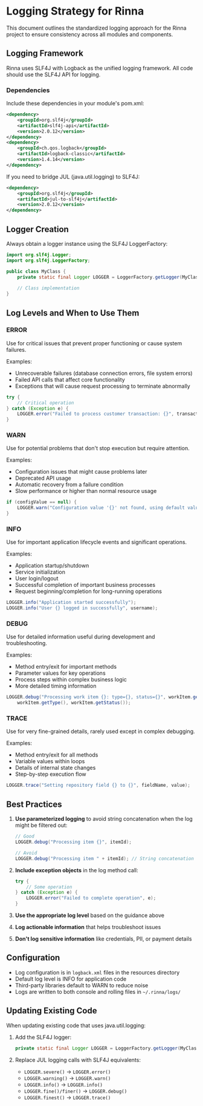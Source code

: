 # Logging Strategy for Rinna

This document outlines the standardized logging approach for the Rinna project to ensure consistency across all modules and components.

## Logging Framework

Rinna uses SLF4J with Logback as the unified logging framework. All code should use the SLF4J API for logging.

### Dependencies

Include these dependencies in your module's pom.xml:

```xml
<dependency>
    <groupId>org.slf4j</groupId>
    <artifactId>slf4j-api</artifactId>
    <version>2.0.12</version>
</dependency>
<dependency>
    <groupId>ch.qos.logback</groupId>
    <artifactId>logback-classic</artifactId>
    <version>1.4.14</version>
</dependency>
```

If you need to bridge JUL (java.util.logging) to SLF4J:

```xml
<dependency>
    <groupId>org.slf4j</groupId>
    <artifactId>jul-to-slf4j</artifactId>
    <version>2.0.12</version>
</dependency>
```

## Logger Creation

Always obtain a logger instance using the SLF4J LoggerFactory:

```java
import org.slf4j.Logger;
import org.slf4j.LoggerFactory;

public class MyClass {
    private static final Logger LOGGER = LoggerFactory.getLogger(MyClass.class);
    
    // Class implementation
}
```

## Log Levels and When to Use Them

### ERROR

Use for critical issues that prevent proper functioning or cause system failures.

Examples:
- Unrecoverable failures (database connection errors, file system errors)
- Failed API calls that affect core functionality
- Exceptions that will cause request processing to terminate abnormally

```java
try {
    // Critical operation
} catch (Exception e) {
    LOGGER.error("Failed to process customer transaction: {}", transactionId, e);
}
```

### WARN

Use for potential problems that don't stop execution but require attention.

Examples:
- Configuration issues that might cause problems later
- Deprecated API usage
- Automatic recovery from a failure condition
- Slow performance or higher than normal resource usage

```java
if (configValue == null) {
    LOGGER.warn("Configuration value '{}' not found, using default value: {}", configKey, defaultValue);
}
```

### INFO

Use for important application lifecycle events and significant operations.

Examples:
- Application startup/shutdown
- Service initialization
- User login/logout
- Successful completion of important business processes
- Request beginning/completion for long-running operations

```java
LOGGER.info("Application started successfully");
LOGGER.info("User {} logged in successfully", username);
```

### DEBUG

Use for detailed information useful during development and troubleshooting.

Examples:
- Method entry/exit for important methods
- Parameter values for key operations
- Process steps within complex business logic
- More detailed timing information

```java
LOGGER.debug("Processing work item {}: type={}, status={}", workItem.getId(), 
    workItem.getType(), workItem.getStatus());
```

### TRACE

Use for very fine-grained details, rarely used except in complex debugging.

Examples:
- Method entry/exit for all methods
- Variable values within loops
- Details of internal state changes
- Step-by-step execution flow

```java
LOGGER.trace("Setting repository field {} to {}", fieldName, value);
```

## Best Practices

1. **Use parameterized logging** to avoid string concatenation when the log might be filtered out:
   ```java
   // Good
   LOGGER.debug("Processing item {}", itemId);
   
   // Avoid
   LOGGER.debug("Processing item " + itemId); // String concatenation happens even if debug is disabled
   ```

2. **Include exception objects** in the log method call:
   ```java
   try {
       // Some operation
   } catch (Exception e) {
       LOGGER.error("Failed to complete operation", e);
   }
   ```

3. **Use the appropriate log level** based on the guidance above

4. **Log actionable information** that helps troubleshoot issues

5. **Don't log sensitive information** like credentials, PII, or payment details

## Configuration

- Log configuration is in `logback.xml` files in the resources directory
- Default log level is INFO for application code
- Third-party libraries default to WARN to reduce noise
- Logs are written to both console and rolling files in `~/.rinna/logs/`

## Updating Existing Code

When updating existing code that uses java.util.logging:

1. Add the SLF4J logger:
   ```java
   private static final Logger LOGGER = LoggerFactory.getLogger(MyClass.class);
   ```

2. Replace JUL logging calls with SLF4J equivalents:
   - `LOGGER.severe()` → `LOGGER.error()`
   - `LOGGER.warning()` → `LOGGER.warn()`
   - `LOGGER.info()` → `LOGGER.info()`
   - `LOGGER.fine()/finer()` → `LOGGER.debug()`
   - `LOGGER.finest()` → `LOGGER.trace()`